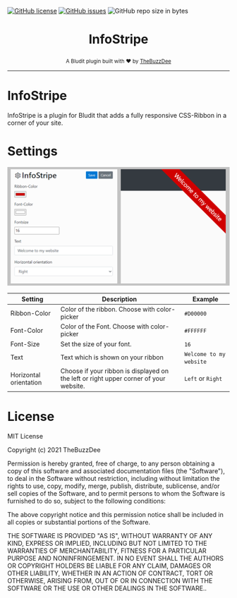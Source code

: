 [![GitHub license](https://img.shields.io/github/license/TheBuzzDee/InfoStripe.svg?style=flat-square)](https://github.com/TheBuzzDee/InfoStripe/blob/master/LICENSE)
[![GitHub issues](https://img.shields.io/github/issues/TheBuzzDee/InfoStripe.svg?style=flat-square)](https://github.com/TheBuzzDee/InfoStripe/issues)
![GitHub repo size in bytes](https://img.shields.io/github/repo-size/TheBuzzDee/InfoStripe.svg?style=flat-square)

<div align="center">
  <h1>InfoStripe</h1>
  <sub>A Bludit plugin built with ❤️ by <a href="https://github.com/TheBuzzDee">TheBuzzDee</a></sub>
</div>

---


InfoStripe
========

InfoStripe is a plugin for Bludit that adds a fully responsive CSS-Ribbon in a corner of your site.



Settings
========

![](docs/screenshot.png)

| Setting | Description | Example |
|-|-|-|
| Ribbon-Color | Color of the ribbon. Choose with color-picker | `#D00000` |
| Font-Color | Color of the Font. Choose with color-picker | `#FFFFFF` |
| Font-Size | Set the size of your font. | `16` |
| Text | Text which is shown on your ribbon | `Welcome to my website` |
| Horizontal orientation | Choose if your ribbon is displayed on the left or right upper corner of your website. | `Left` or `Right`  |




License
========

MIT License

Copyright (c) 2021 TheBuzzDee

Permission is hereby granted, free of charge, to any person obtaining a copy
of this software and associated documentation files (the "Software"), to deal
in the Software without restriction, including without limitation the rights
to use, copy, modify, merge, publish, distribute, sublicense, and/or sell
copies of the Software, and to permit persons to whom the Software is
furnished to do so, subject to the following conditions:

The above copyright notice and this permission notice shall be included in all
copies or substantial portions of the Software.

THE SOFTWARE IS PROVIDED "AS IS", WITHOUT WARRANTY OF ANY KIND, EXPRESS OR
IMPLIED, INCLUDING BUT NOT LIMITED TO THE WARRANTIES OF MERCHANTABILITY,
FITNESS FOR A PARTICULAR PURPOSE AND NONINFRINGEMENT. IN NO EVENT SHALL THE
AUTHORS OR COPYRIGHT HOLDERS BE LIABLE FOR ANY CLAIM, DAMAGES OR OTHER
LIABILITY, WHETHER IN AN ACTION OF CONTRACT, TORT OR OTHERWISE, ARISING FROM,
OUT OF OR IN CONNECTION WITH THE SOFTWARE OR THE USE OR OTHER DEALINGS IN THE
SOFTWARE..